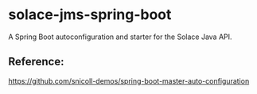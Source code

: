 # solace-jms-spring-boot
A Spring Boot autoconfiguration and starter for the Solace Java API.


## Reference:

https://github.com/snicoll-demos/spring-boot-master-auto-configuration



